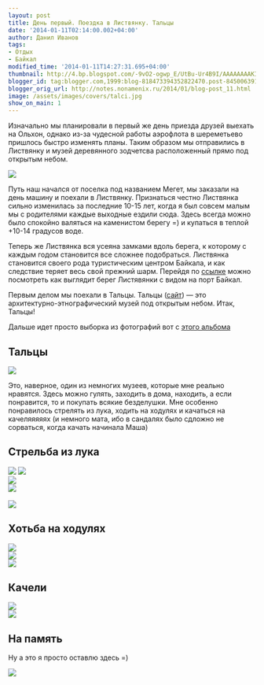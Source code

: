 ```yaml
---
layout: post
title: День первый. Поездка в Листвянку. Тальцы
date: '2014-01-11T02:14:00.002+04:00'
author: Данил Иванов
tags:
- Отдых
- Байкал
modified_time: '2014-01-11T14:27:31.695+04:00'
thumbnail: http://4.bp.blogspot.com/-9vO2-ogwp_E/UtBu-Ur4B9I/AAAAAAAAKIc/C-Amc09MUcY/s72-c/dqe5dorlk20.jpg
blogger_id: tag:blogger.com,1999:blog-818473394352822470.post-8450063918321905215
blogger_orig_url: http://notes.nonamenix.ru/2014/01/blog-post_11.html
image: /assets/images/covers/talci.jpg
show_on_main: 1
---
```


Изначально мы планировали в первый же день приезда друзей выехать на Ольхон, однако из-за чудесной работы аэрофлота в шереметьево пришлось быстро изменять планы. Таким образом мы отправились в Листвянку и музей деревянного зодчетсва расположенный прямо под открытым небом.

<img src="http://4.bp.blogspot.com/-9vO2-ogwp_E/UtBu-Ur4B9I/AAAAAAAAKIc/C-Amc09MUcY/s1600/dqe5dorlk20.jpg" class="img-responsive">

<!--more-->

Путь наш начался от поселка под названием Мегет, мы заказали на день машину и поехали в Листвянку. Признаться честно Листвянка сильно изменилась за последние 10-15 лет, когда я был совсем малым мы с родителями каждые выходные ездили сюда. Здесь всегда можно было спокойно валяться на каменистом берегу =) и купаться в теплой +10-14 градусов воде.

Теперь же Листвянка вся усеяна замками вдоль берега, к которому с каждым годом становится все сложнее подобраться. Листвянка становится своего рода туристическим центром Байкала, и как следствие теряет весь свой прежний шарм. Перейдя по [ссылке](http://myttk.ru/media/webcam/baikal_listvyanka/) можно посмотреть как выглядит берег Листявянки с видом на порт Байкал.

Первым делом мы поехали в Тальцы. Тальцы ([сайт](http://www.talci.ru/)) — это архитектурно-этнографический музей под открытым небом. Итак, Тальцы!

Дальше идет просто выборка из фотографий вот с <a href="http://vk.com/album208489_180653941">этого альбома</a>
## Тальцы

<img src="http://2.bp.blogspot.com/-mFbAwT2f-gY/UtBu_jE8XbI/AAAAAAAAKI4/U69jStj1z7k/s1600/panorama003.jpg" class="img-responsive">

Это, наверное, один из немногих музеев, которые мне реально нравятся. Здесь можно гулять, заходить в дома, находить, а если понравится, то и покупать всякие безделушки. Мне особенно понравилось стрелять из лука, ходить на ходулях и качаться на качеляяяяях (и немного мата, ибо в сандалях было сдложно не сорваться, когда качать начинала Маша)

## Стрельба из лука

<img src="http://4.bp.blogspot.com/-hB0Dqpagbi8/UtBvCKK_hnI/AAAAAAAAKJc/whV6VoeBBGc/s1600/xgxnntk5exw.jpg" class="img-responsive">

<img src="http://1.bp.blogspot.com/-sDupKnEYV5M/UtBu_LlWgPI/AAAAAAAAKIw/W7PspenSj6I/s1600/er2k-rbbjpc.jpg" class="img-responsive">


<div class="row">
	<div class="col-md-6">
		<img src="http://2.bp.blogspot.com/-W8tyT7pTDg4/UtBvChItRXI/AAAAAAAAKJk/9SQdRgu1kjU/s1600/yt94ppe2ssa.jpg" class="img-responsive">		
	</div>	
	<div class="col-md-6">
		<img src="http://3.bp.blogspot.com/-OG4gS7xU0iM/UtBvAaiyuBI/AAAAAAAAKJA/ftT6p8tcHqA/s1600/q28jcgydoj0.jpg" class="img-responsive">		
	</div>
</div>		
<br>


<img src="http://4.bp.blogspot.com/-9xdDhBX2Dyc/UtBu9x4UaNI/AAAAAAAAKIY/YmoKzH1TH8U/s1600/bowm7uqfqw4.jpg" class="img-responsive">


## Хотьба на ходулях
<div class="row">
	<div class="col-md-4">
		<img src="http://2.bp.blogspot.com/-CB2EaeZ-eZw/UtBu9R_QNGI/AAAAAAAAKIM/zNJ9I5Edaps/s1600/2bwa_zavcic.jpg" class="img-responsive">		
	</div>	
	<div class="col-md-4">
		<img src="http://4.bp.blogspot.com/-8qLChfrt-nM/UtBvB5D14II/AAAAAAAAKJo/JPugMirp5s0/s1600/j-ruvxxfdyw.jpg" class="img-responsive">		
	</div>
	<div class="col-md-4">
		<img src="http://1.bp.blogspot.com/-Hntwbx_NFeE/UtBu_vFa0oI/AAAAAAAAKJQ/MRDeItQZBW0/s1600/2uaydzhwmwc.jpg" class="img-responsive">		
	</div>
</div>		


## Качели

<div class="row">
	<div class="col-md-6">
		<img src="http://1.bp.blogspot.com/-ISGWCURtgBw/UtBvA_NTRiI/AAAAAAAAKJI/p77NqY-PRrc/s1600/uvp7pjsr4kg.jpg" class="img-responsive">		
	</div>	
	<div class="col-md-6">
		<img src="http://2.bp.blogspot.com/-hBy2pJI01R8/UtBvDxCk-VI/AAAAAAAAKJ0/TWabu_ccf50/s1600/whvye9vd590.jpg" class="img-responsive">		
	</div>
</div>		

## На память 
Ну а это я просто оставлю здесь =)

<img src=" http://2.bp.blogspot.com/-Cxto4PRq9So/UtBvDCplQNI/AAAAAAAAKJw/9KvkMb3SsqA/s1600/z2c248rxpmk.jpg" class="img-responsive">